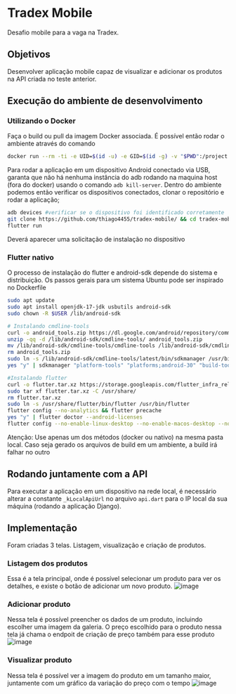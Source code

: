# Tradex Mobile

Desafio mobile para a vaga na Tradex.

## Objetivos
Desenvolver aplicação mobile capaz de visualizar e adicionar os produtos na API criada no teste anterior.

## Execução do ambiente de desenvolvimento
### Utilizando o Docker
Faça o build ou pull da imagem Docker associada.
É possível então rodar o ambiente através do comando
```bash
docker run --rm -ti -e UID=$(id -u) -e GID=$(id -g) -v "$PWD":/project --privileged -v /dev/bus/usb:/dev/bus/usb flutter
```
Para rodar a aplicação em um dispositivo Android conectado via USB, garanta que não há nenhuma instância do adb rodando na maquina host (fora do docker) usando o comando `adb kill-server`.
Dentro do ambiente podemos então verificar os dispositivos conectados, clonar o repositório e rodar a aplicação;
```bash
adb devices #verificar se o dispositivo foi identificado corretamente
git clone https://github.com/thiago4455/tradex-mobile/ && cd tradex-mobile
flutter run
```
Deverá aparecer uma solicitação de instalação no dispositivo

### Flutter nativo
O processo de instalação do flutter e android-sdk depende do sistema e distribuição. Os passos gerais para um sistema Ubuntu pode ser inspirado no Dockerfile
```bash
sudo apt update
sudo apt install openjdk-17-jdk usbutils android-sdk
sudo chown -R $USER /lib/android-sdk

# Instalando cmdline-tools
curl -o android_tools.zip https://dl.google.com/android/repository/commandlinetools-linux-10406996_latest.zip
unzip -qq -d /lib/android-sdk/cmdline-tools/ android_tools.zip
mv /lib/android-sdk/cmdline-tools/cmdline-tools /lib/android-sdk/cmdline-tools/latest
rm android_tools.zip
sudo ln -s /lib/android-sdk/cmdline-tools/latest/bin/sdkmanager /usr/bin/sdkmanager
yes "y" | sdkmanager "platform-tools" "platforms;android-30" "build-tools;30.0.3"

#Instalando flutter
curl -o flutter.tar.xz https://storage.googleapis.com/flutter_infra_release/releases/stable/linux/flutter_linux_3.16.4-stable.tar.xz
sudo tar xf flutter.tar.xz -C /usr/share/
rm flutter.tar.xz
sudo ln -s /usr/share/flutter/bin/flutter /usr/bin/flutter
flutter config --no-analytics && flutter precache
yes "y" | flutter doctor --android-licenses
flutter config --no-enable-linux-desktop --no-enable-macos-desktop --no-enable-windows-desktop
```
Atenção: Use apenas um dos métodos (docker ou nativo) na mesma pasta local. Caso seja gerado os arquivos de build em um ambiente, a build irá falhar no outro

## Rodando juntamente com a API
Para executar a aplicação em um dispositivo na rede local, é necessário alterar a constante `_kLocalApiUrl` no arquivo `api.dart` para o IP local da sua máquina (rodando a aplicação Django).

## Implementação
Foram criadas 3 telas. Listagem, visualização e criação de produtos.
### Listagem dos produtos
Essa é a tela principal, onde é possível selecionar um produto para ver os detalhes, e existe o botão de adicionar um novo produto.
![image](https://github.com/thiago4455/tradex-mobile/assets/29243304/b7a79ddd-e54c-420e-89b6-34d81ca950d7)

### Adicionar produto
Nessa tela é possível preencher os dados de um produto, incluindo escolher uma imagem da galeria. O preço escolhido para o produto nessa tela já chama o endpoit de criação de preço também para esse produto
![image](https://github.com/thiago4455/tradex-mobile/assets/29243304/a93aaa14-b17a-426e-9d8a-1400f51269f2)

### Visualizar produto
Nessa tela é possível ver a imagem do produto em um tamanho maior, juntamente com um gráfico da variação do preço com o tempo
![image](https://github.com/thiago4455/tradex-mobile/assets/29243304/6524cdc3-2b7c-47fe-8a60-594debfd5189)
